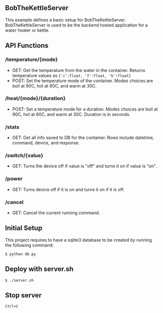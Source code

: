 ## BobTheKettleServer
This example defines a basic setup for BobTheKettleServer. BobTheKettleServer is used to be the backend hosted application for a water heater or kettle.

## API Functions

### /temperature/{mode}
* GET: Get the temperature from the water in the container. Returns temperature values as `{'c':float, 'f':float, 'k':float}`
* POST: Set the temperature mode of the container. Modes choices are boil at 90C, hot at 60C, and warm at 30C.
### /heat/{mode}/{duration}
* POST: Set a temperature mode for a duration. Modes choices are boil at 90C, hot at 60C, and warm at 30C. Duration is in seconds.
### /stats
* GET: Get all info saved to DB for the container. Rows include datetime, command, device, and response.
### /switch/{value}
* GET: Turns the device off if value is "off" and turns it on if value is "on".
### /power
* GET: Turns device off if it is on and turns it on if it is off.
### /cancel
* GET: Cancel the current running command.

## Initial Setup
This project requires to have a sqlite3 database to be created by running the following command:
```
$ python db.py
```

## Deploy with server.sh

```
$ ./server.sh
```

## Stop server

```
Ctrl+C
```
